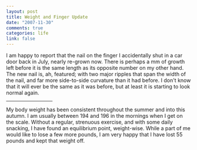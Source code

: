 ```yaml
--- 
layout: post
title: Weight and Finger Update
date: "2007-11-30"
comments: true
categories: life
link: false
---
```

I am happy to report that the nail on the finger I accidentally shut in a car door back in July, nearly re-grown now.  There is perhaps a mm of growth left before it is the same length as its opposite number on my other hand.  The new nail is, ah, featured; with two major ripples that span the width of the nail, and far more side-to-side curvature than it had before.  I don't know that it will ever be the same as it was before, but at least it is starting to look normal again.

<hr width="25%">

My body weight has been consistent throughout the summer and into this autumn.  I am usually between 194 and 196 in the mornings when I get on the scale.  Without a regular, strenuous exercise, and with some daily snacking, I have found an equilibrium point, weight-wise.  While a part of me would like to lose a few more pounds, I am very happy that I have lost 55 pounds and kept that weight off.
